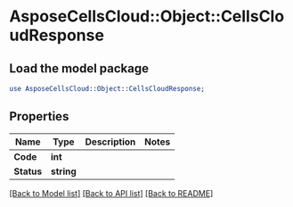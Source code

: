 # AsposeCellsCloud::Object::CellsCloudResponse 

## Load the model package
```perl
use AsposeCellsCloud::Object::CellsCloudResponse;
```

## Properties
Name | Type | Description | Notes
------------ | ------------- | ------------- | -------------
**Code** | **int** |  |
**Status** | **string** |  |  

[[Back to Model list]](../README.md#documentation-for-models) [[Back to API list]](../README.md#documentation-for-api-endpoints) [[Back to README]](../README.md)

